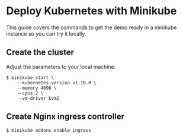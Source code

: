 # Deploy Kubernetes with Minikube

This guide covers the commands to get the demo ready in a minikube instance so
you can try it locally.

## Create the cluster

Adjust the parameters to your local machine:

```
$ minikube start \
    --kubernetes-version v1.10.0 \
    --memory 4096 \
    --cpus 2 \
    --vm-driver kvm2
```

## Create Nginx ingress controller

```console
$ minikube addons enable ingress
```
